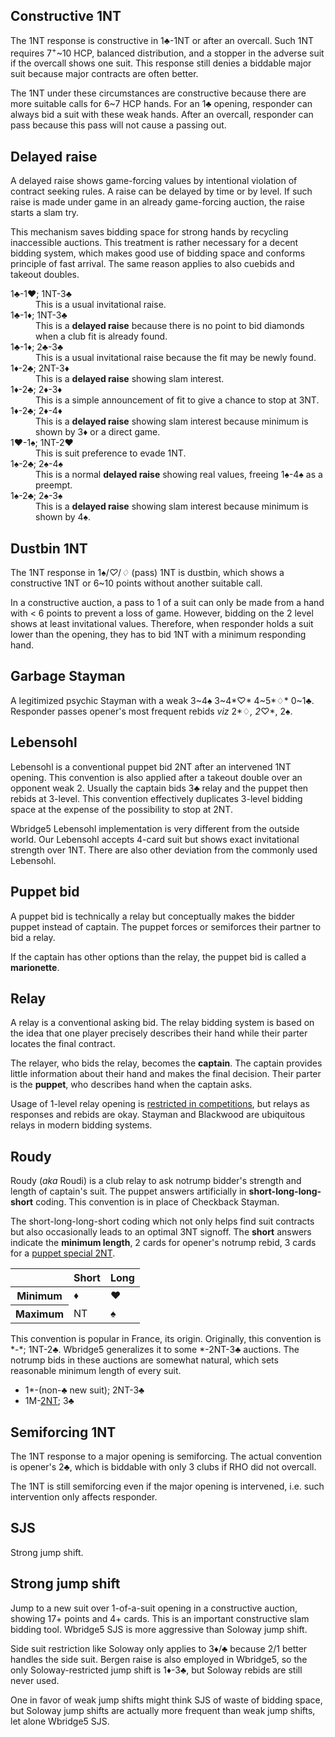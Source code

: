 Constructive 1NT
----------------
The 1NT response is constructive in 1♣-1NT or after an overcall.  Such 1NT
requires 7<sup>+</sup>~10 HCP, balanced distribution, and a stopper in the
adverse suit if the overcall shows one suit.  This response still denies a
biddable major suit because major contracts are often better.

The 1NT under these circumstances are constructive because there are more
suitable calls for 6~7 HCP hands.  For an 1♣ opening, responder can always bid a
suit with these weak hands.  After an overcall, responder can pass because this
pass will not cause a passing out.

Delayed raise
-------------
A delayed raise shows game-forcing values by intentional violation of contract
seeking rules.  A raise can be delayed by time or by level.  If such raise is
made under game in an already game-forcing auction, the raise starts a slam
try.

This mechanism saves bidding space for strong hands by recycling inaccessible
auctions.  This treatment is rather necessary for a decent bidding system,
which makes good use of bidding space and conforms principle of fast arrival.
The same reason applies to also cuebids and takeout doubles.

<dl>
  <dt>1♣-1♥; 1NT-3♣</dt>
  <dd>This is a usual invitational raise.</dd>

  <dt>1♣-1♦; 1NT-3♣</dt>
  <dd>This is a <strong>delayed raise</strong> because there is no point to bid diamonds when a club fit is already found.</dd>

  <dt>1♣-1♦; 2♣-3♣</dt>
  <dd>This is a usual invitational raise because the fit may be newly found.</dd>

  <dt>1♦-2♣; 2NT-3♦</dt>
  <dd>This is a <strong>delayed raise</strong> showing slam interest.</dd>

  <dt>1♦-2♣; 2♦-3♦</dt>
  <dd>This is a simple announcement of fit to give a chance to stop at 3NT.</dd>

  <dt>1♦-2♣; 2♦-4♦</dt>
  <dd>This is a <strong>delayed raise</strong> showing slam interest because minimum is shown by 3♦ or a direct game.</dd>

  <dt>1♥-1♠; 1NT-2♥</dt>
  <dd>This is suit preference to evade 1NT.</dd>

  <dt>1♠-2♣; 2♠-4♠</dt>
  <dd>This is a normal <strong>delayed raise</strong> showing real values, freeing 1♠-4♠ as a preempt.</dd>

  <dt>1♠-2♣; 2♠-3♠</dt>
  <dd>This is a <strong>delayed raise</strong> showing slam interest because minimum is shown by 4♠.</dd>
</dl>

Dustbin 1NT
-----------
The 1NT response in 1♠/*♡*/*♢* (pass) 1NT is dustbin, which shows a
constructive 1NT or 6~10 points without another suitable call.

In a constructive auction, a pass to 1 of a suit can only be made from a hand
with < 6 points to prevent a loss of game.  However, bidding on the 2 level
shows at least invitational values.  Therefore, when responder holds a suit
lower than the opening, they has to bid 1NT with a minimum responding hand.

Garbage Stayman
---------------
A legitimized psychic Stayman with a weak 3~4♠ 3~4*♡* 4~5*♢* 0~1♣.  Responder
passes opener's most frequent rebids *viz* 2*♢*, 2*♡*, 2♠.

Lebensohl
---------
Lebensohl is a conventional puppet bid 2NT after an intervened 1NT opening.
This convention is also applied after a takeout double over an opponent weak 2.
Usually the captain bids 3♣ relay and the puppet then rebids at 3-level.
This convention effectively duplicates 3-level bidding space at the expense of
the possibility to stop at 2NT.

Wbridge5 Lebensohl implementation is very different from the outside world.
Our Lebensohl accepts 4-card suit but shows exact invitational strength over
1NT.  There are also other deviation from the commonly used Lebensohl.

Puppet bid
----------
A puppet bid is technically a relay but conceptually makes the bidder puppet
instead of captain.  The puppet forces or semiforces their partner to bid a
relay.

If the captain has other options than the relay, the puppet bid is called a
**marionette**.

Relay
-----
A relay is a conventional asking bid.  The relay bidding system is based on
the idea that one player precisely describes their hand while their parter
locates the final contract.

The relayer, who bids the relay, becomes the **captain**.  The captain provides
little information about their hand and makes the final decision.  Their parter
is the **puppet**, who describes hand when the captain asks.

Usage of 1-level relay opening is [restricted in competitions][wbf], but relays
as responses and rebids are okay.  Stayman and Blackwood are ubiquitous relays
in modern bidding systems.

[wbf]: http://www.worldbridge.org/rules-regulations/competitions/systems/

Roudy
-----
Roudy (*aka* Roudi) is a club relay to ask notrump bidder's strength and length
of captain's suit.  The puppet answers artificially in
**short-long-long-short** coding.  This convention is in place of Checkback
Stayman.

The short-long-long-short coding which not only helps find suit contracts but
also occasionally leads to an optimal 3NT signoff.  The **short** answers
indicate the **minimum length**, 2 cards for opener's notrump rebid, 3 cards
for a [puppet special 2NT][s2n].

[s2n]: constructive/major/#puppet-special-2nt

<table>
<thead>
<tr><th></th><th>Short</th><th>Long</th></tr>
</thead>
<tbody class="center">
<tr><th>Minimum</th><td>♦</td><td>♥</td></tr>
<tr><th>Maximum</th><td>NT</td><td>♠</td></tr>
</tbody>
</table>

This convention is popular in France, its origin.  Originally, this convention
is \*-\*; 1NT-2♣.  Wbridge5 generalizes it to some \*-2NT-3♣ auctions.  The
notrump bids in these auctions are somewhat natural, which sets reasonable
minimum length of every suit.

* 1\*-(non-♣ new suit); 2NT-3♣
* 1M-<a title="Puppet special 2NT" href="constructive/major/#puppet-special-2nt">2NT</a>; 3♣

Semiforcing 1NT
---------------
The 1NT response to a major opening is semiforcing.  The actual convention is
opener's 2♣, which is biddable with only 3 clubs if RHO did not overcall.

The 1NT is still semiforcing even if the major opening is intervened, i.e. such
intervention only affects responder.

SJS
---
Strong jump shift.

Strong jump shift
-----------------
Jump to a new suit over 1-of-a-suit opening in a constructive auction, showing
17+ points and 4+ cards.  This is an important constructive slam bidding tool.
Wbridge5 SJS is more aggressive than Soloway jump shift.

Side suit restriction like Soloway only applies to 3♦/♣ because 2/1
better handles the side suit.  Bergen raise is also employed in Wbridge5, so
the only Soloway-restricted jump shift is 1♦-3♣, but Soloway rebids are still
never used.

One in favor of weak jump shifts might think SJS of waste of bidding space, but
Soloway jump shifts are actually more frequent than weak jump shifts, let alone
Wbridge5 SJS.

<script src="js/glossary.js"></script>
